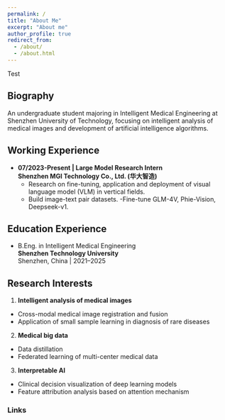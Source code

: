 ```yaml
---
permalink: /
title: "About Me"
excerpt: "About me"
author_profile: true
redirect_from: 
  - /about/
  - /about.html
---
```


Test
## Biography
An undergraduate student majoring in Intelligent Medical Engineering at Shenzhen University of Technology, focusing on intelligent analysis of medical images and development of artificial intelligence algorithms. 


## Working Experience
* **07/2023-Present | Large Model Research Intern**  
  **Shenzhen MGI Technology Co., Ltd. (华大智造)**  
    - Research on fine-tuning, application and deployment of visual language model (VLM) in vertical fields.
    - Build image-text pair datasets.
    -Fine-tune GLM-4V, Phie-Vision, Deepseek-v1.


## Education Experience
* B.Eng. in Intelligent Medical Engineering  
  **Shenzhen Technology University**  
  Shenzhen, China | 2021–2025  


## Research Interests
1. **Intelligent analysis of medical images**
- Cross-modal medical image registration and fusion
- Application of small sample learning in diagnosis of rare diseases

2. **Medical big data**
- Data distillation
- Federated learning of multi-center medical data

3. **Interpretable AI**
- Clinical decision visualization of deep learning models
- Feature attribution analysis based on attention mechanism



### Links

